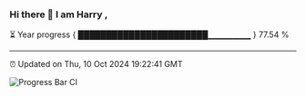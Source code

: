 ### Hi there 👋 I am Harry , 

⏳ Year progress { ███████████████████████▁▁▁▁▁▁▁ } 77.54 %

---

⏰ Updated on Thu, 10 Oct 2024 19:22:41 GMT

![Progress Bar CI](https://github.com/duykhang68/duykhang68/workflows/Progress%20Bar%20CI/badge.svg)
